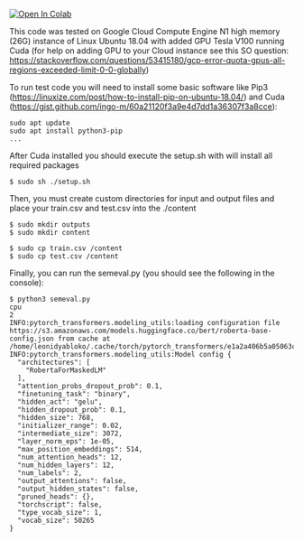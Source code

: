 
[![Open In Colab](https://colab.research.google.com/assets/colab-badge.svg)](https://colab.research.google.com/github/lenyabloko/SemEval2020/blob/master/SemEval2020_Task5_Subtask_2.ipynb)

This code was tested on Google Cloud Compute Engine N1 high memory (26G) instance of Linux Ubuntu 18.04 with added GPU Tesla V100 running Cuda (for help on adding GPU to your Cloud instance see this SO question: https://stackoverflow.com/questions/53415180/gcp-error-quota-gpus-all-regions-exceeded-limit-0-0-globally)

To run test code you will need to install some basic software like Pip3 (https://linuxize.com/post/how-to-install-pip-on-ubuntu-18.04/) and Cuda (https://gist.github.com/ingo-m/60a21120f3a9e4d7dd1a36307f3a8cce):

```
sudo apt update
sudo apt install python3-pip
...

```

After Cuda installed you should execute the setup.sh with will install all required packages

```
$ sudo sh ./setup.sh

```

Then, you must create custom directories for input and output files and place your train.csv and test.csv into the ./content 

```
$ sudo mkdir outputs
$ sudo mkdir content

$ sudo cp train.csv /content
$ sudo cp test.csv /content

```

Finally, you can run the semeval.py (you should see the following in the console):

```
$ python3 semeval.py
cpu
2
INFO:pytorch_transformers.modeling_utils:loading configuration file https://s3.amazonaws.com/models.huggingface.co/bert/roberta-base-config.json from cache at /home/leonidyabloko/.cache/torch/pytorch_transformers/e1a2a406b5a05063c31f4dfdee7608986ba7c6393f7f79db5e69dcd197208534.a7ab0e5de2d8321d6d6a15b199110f2c99be72976b7d151423cb8d8c261a13b6
INFO:pytorch_transformers.modeling_utils:Model config {
  "architectures": [
    "RobertaForMaskedLM"
  ],
  "attention_probs_dropout_prob": 0.1,
  "finetuning_task": "binary",
  "hidden_act": "gelu",
  "hidden_dropout_prob": 0.1,
  "hidden_size": 768,
  "initializer_range": 0.02,
  "intermediate_size": 3072,
  "layer_norm_eps": 1e-05,
  "max_position_embeddings": 514,
  "num_attention_heads": 12,
  "num_hidden_layers": 12,
  "num_labels": 2,
  "output_attentions": false,
  "output_hidden_states": false,
  "pruned_heads": {},
  "torchscript": false,
  "type_vocab_size": 1,
  "vocab_size": 50265
}

```




